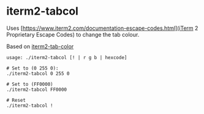# iterm2-tabcol

Uses [https://www.iterm2.com/documentation-escape-codes.html](iTerm
2 Proprietary Escape Codes) to change the tab colour. 

Based on [iterm2-tab-color](https://github.com/connordelacruz/iterm2-tab-color)


```
usage: ./iterm2-tabcol [! | r g b | hexcode]

# Set to (0 255 0):
./iterm2-tabcol 0 255 0

# Set to (FF0000)
./iterm2-tabcol FF0000

# Reset
./iterm2-tabcol !
```
